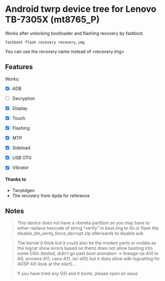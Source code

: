 # Android twrp device tree for Lenovo TB-7305X (mt8765_P)

Works after unlocking bootloader and flashing recovery by fastboot.

```
fastboot flash recovery recovery.img
```

You can use the recovery name instead of <recovery.img>

## Features

Works:

- [X] ADB
- [ ] Decryption
- [X] Display
- [X] Touch
- [X] Flashing
- [X] MTP
- [X] Sideload
- [X] USB OTG
- [X] Vibrator


#### Thanks to 
- Twrptdgen
- The recovery from 4pda for reference

## Notes
> This device does not have a vbmeta partition so you may have to either replace hexcode of string "verify" in boot.img to 0s or flash the disable_dm_verity_force_decrypt.zip afterwards to disable avb

> The kernel (i think but it could also be the modem parts or nvdata as the logcat show errors based on them) does not allow booting into some GSIs (tested, didn't go past boot animation -> lineage-os A14 to A9, arrowos A11, caos-A11, /e/-a10) but it does allow adb logcatting for AOSP A9 (look at the start)...

> If you have tried any GSI and it boots, please open an issue
